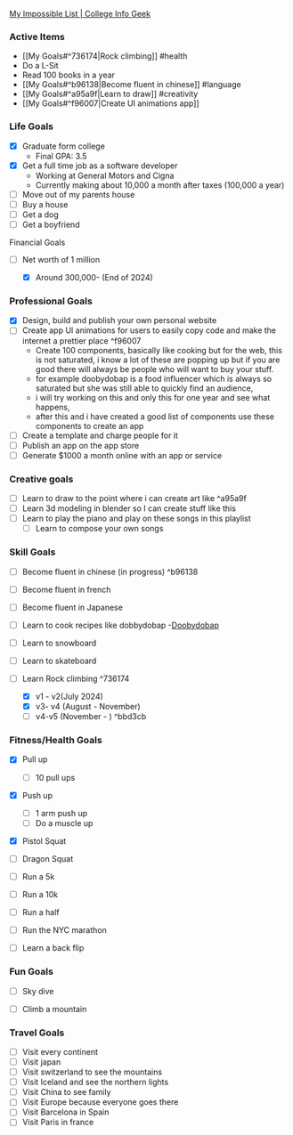 
[My Impossible List | College Info Geek](https://collegeinfogeek.com/about/meet-the-author/my-impossible-list/)
### Active Items

- [[My Goals#^736174|Rock climbing]] #health 
- Do a L-Sit
- Read 100 books in a year
- [[My Goals#^b96138|Become fluent in chinese]] #language
- [[My Goals#^a95a9f|Learn to draw]] #creativity 
- [[My Goals#^f96007|Create UI animations app]]


### Life Goals
- [x] Graduate form college
	- Final GPA: 3.5
- [x] Get a full time job as a software developer
	- Working at General Motors and Cigna
	- Currently making about 10,000 a month after taxes (100,000 a year)
- [ ] Move out of my parents house
- [ ] Buy a house
- [ ] Get a dog
- [ ] Get a boyfriend

Financial Goals
- [ ] Net worth of 1 million
	- [x] Around 300,000- (End of 2024)


### Professional Goals
- [x] Design, build and publish your own personal website
- [ ] Create app UI animations for users to easily copy code and make the internet a prettier place  ^f96007
	- Create 100 components, basically like cooking but for the web, this is not saturated, i know a lot of these are popping up but if you are good there will always be people who will want to buy your stuff.
	- for example doobydobap is a food influencer which is always so saturated but she was still able to quickly find an audience, 
	- i will try working on this and only this for one year and see what happens,
	- after this and i have created a good list of components use these components to create an app
- [ ] Create a template and charge people for it
- [ ] Publish an app on the app store
- [ ] Generate $1000 a month online with an app or service 

### Creative goals
- [ ] Learn to draw to the point where i can create art like  ^a95a9f
- [ ] Learn 3d modeling in blender so I can create stuff like this
- [ ] Learn to play the piano and play on these songs in this playlist
	- [ ] Learn to compose your own songs

### Skill Goals
- [ ] Become fluent in chinese (in progress) ^b96138
- [ ] Become fluent in french
- [ ] Become fluent in Japanese
- [ ] Learn to cook recipes like dobbydobap
	-[Doobydobap](https://doobydobap.com/)
	
- [ ] Learn to snowboard
- [ ] Learn to skateboard
- [ ] Learn Rock climbing ^736174
	- [x] v1 - v2(July 2024)
	- [x] v3- v4 (August - November)
	- [ ] v4-v5 (November - ) ^bbd3cb
### Fitness/Health Goals
- [x] Pull up
	- [ ] 10 pull ups
- [x] Push up
	- [ ] 1 arm push up
	- [ ] Do a muscle up
- [x] Pistol Squat
- [ ] Dragon Squat

- [ ] Run a 5k 
- [ ] Run a 10k
- [ ] Run a half
- [ ] Run the NYC marathon
- [ ] Learn a back flip


### Fun Goals
- [ ] Sky dive
- [ ] Climb a mountain


### Travel Goals
- [ ] Visit every continent
- [ ] Visit japan 
- [ ] Visit switzerland to see the mountains
- [ ] Visit Iceland and see the northern lights
- [ ] Visit China to see family
- [ ] Visit Europe because everyone goes there
- [ ] Visit Barcelona in Spain
- [ ] Visit Paris in france